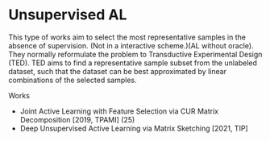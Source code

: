 # Unsupervised AL 

This type of works aim to select the most representative samples in the absence of supervision. (Not in a interactive scheme.)(AL without oracle).
They normally reformulate the problem to Transductive Experimental Design (TED). 
TED aims to find a representative sample subset from the unlabeled dataset, such that the dataset can be best approximated by linear combinations of the selected samples. 

Works
- Joint Active Learning with Feature Selection via CUR Matrix Decomposition [2019, TPAMI] (25)
- Deep Unsupervised Active Learning via Matrix Sketching [2021, TIP]